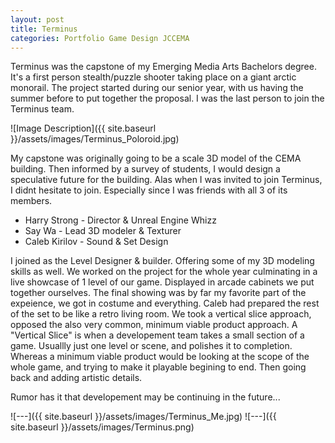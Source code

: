 ```yaml
---
layout: post
title: Terminus
categories: Portfolio Game Design JCCEMA
---
```


Terminus was the capstone of my Emerging Media Arts Bachelors degree. It's a first person stealth/puzzle shooter taking place on a giant arctic monorail. The project started during our senior year, with us having the summer before to put together the proposal.
I was the last person to join the Terminus team. 

![Image Description]({{ site.baseurl }}/assets/images/Terminus_Poloroid.jpg)

My capstone was originally going to be a scale 3D model of the CEMA building. Then informed by a survey of students, I would design a speculative future for the building. Alas when I was invited to join Terminus, I didnt hesitate to join. Especially since I was friends with all 3 of its members. 

 - Harry Strong  - Director & Unreal Engine Whizz
 - Say Wa        - Lead 3D modeler & Texturer
 - Caleb Kirilov - Sound & Set Design

I joined as the Level Designer & builder. Offering some of my 3D modeling skills as well.
We worked on the project for the whole year culminating in a live showcase of 1 level of our game. Displayed in arcade cabinets we put together ourselves. The final showing was by far my favorite part of the expeience, we got in costume and everything. Caleb had prepared the rest of the set to be like a retro living room. 
We took a vertical slice approach, opposed the also very common, minimum viable product approach. A "Vertical Slice" is when a developement team takes a small section of a game. Usuallly just one level or scene, and polishes it to completion.
Whereas a minimum viable product would be looking at the scope of the whole game, and trying to make it playable begining to end. Then going back and adding artistic details.

Rumor has it that developement may be continuing in the future...

![---]({{ site.baseurl }}/assets/images/Terminus_Me.jpg)
![---]({{ site.baseurl }}/assets/images/Terminus.png)
